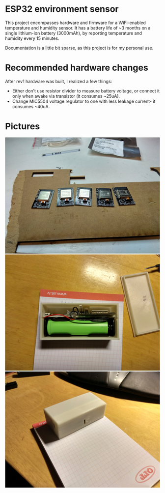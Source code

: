 # ESP32 environment sensor

This project encompasses hardware and firmware for a WiFi-enabled temperature and humidity sensor.
It has a battery life of ~3 months on a single lithium-ion battery (3000mAh), by reporting temperature and humidity every 15 minutes.

Documentation is a little bit sparse, as this project is for my personal use.

# Recommended hardware changes

After rev1 hardware was built, I realized a few things:
* Either don't use resistor divider to measure battery voltage, or connect it only when awake via transistor (it consumes ~25uA).
* Change MIC5504 voltage regulator to one with less leakage current- it consumes ~40uA.

# Pictures
![PCBs assembled in reflow oven](https://raw.githubusercontent.com/festlv/esp32-temperature-humidity-sensor/master/hw/img/assembled-pcbs.jpg)
![3D printed case with components](https://raw.githubusercontent.com/festlv/esp32-temperature-humidity-sensor/master/hw/img/case-inside.jpg)
![Outside of 3D printed case](https://raw.githubusercontent.com/festlv/esp32-temperature-humidity-sensor/master/hw/img/case-outside.jpg)






